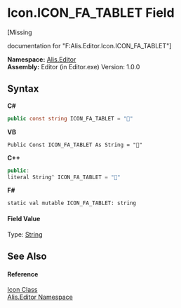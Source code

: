 # Icon.ICON_FA_TABLET Field
 

\[Missing <summary> documentation for "F:Alis.Editor.Icon.ICON_FA_TABLET"\]

**Namespace:**&nbsp;<a href="b150ade4-39de-a232-5f06-d3cdc1b2c538">Alis.Editor</a><br />**Assembly:**&nbsp;Editor (in Editor.exe) Version: 1.0.0

## Syntax

**C#**<br />
``` C#
public const string ICON_FA_TABLET = ""
```

**VB**<br />
``` VB
Public Const ICON_FA_TABLET As String = ""
```

**C++**<br />
``` C++
public:
literal String^ ICON_FA_TABLET = ""
```

**F#**<br />
``` F#
static val mutable ICON_FA_TABLET: string
```


#### Field Value
Type: <a href="https://docs.microsoft.com/dotnet/api/system.string" target="_blank">String</a>

## See Also


#### Reference
<a href="cc0f883c-67f8-f772-c6d7-a60b129f22a7">Icon Class</a><br /><a href="b150ade4-39de-a232-5f06-d3cdc1b2c538">Alis.Editor Namespace</a><br />